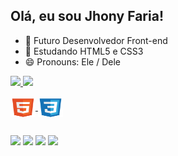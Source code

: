 ## Olá, eu sou Jhony Faria!
- 🔭 Futuro Desenvolvedor Front-end
- 🌱 Estudando HTML5 e CSS3
- 😄 Pronouns: Ele / Dele

<picture>
   <a href="https://github.com/jhonyfaria/github-readme-stats">
   <img height="180em" src="https://github-readme-stats.vercel.app/api?username=jhonyfaria&show_icons=true&theme=dark">
</picture> 

<picture>
   <a href="https://github.com/jhonyfaria/github-readme-stats">
   <img height="180em" src="https://github-readme-stats.vercel.app/api/top-langs/?username=jhonyfaria&layout=compact&theme=dark">
</picture> 
 
 
 <div style="display: inline_block"><br>
    <img align="center" alt="Jhony-HTML"height="30"width="40"src="https://raw.githubusercontent.com/devicons/devicon/master/icons/html5/html5-original.svg">
    <img align="center" alt="Jhony-CSS" height="30" width="40" src="https://raw.githubusercontent.com/devicons/devicon/master/icons/css3/css3-original.svg">
 </div>

##

<div> 
   <a href="https://linkedin.com/in/jhony-faria-737981129" target="_blank"><img src="https://img.shields.io/badge/-LinkedIn-%230077B5?style=for-the-badge&logo=linkedin&logoColor=white" target="_blank"></a> 
   <a href="https://instagram.com/jhony_faria" target="_blank"><img src="https://img.shields.io/badge/-Instagram-%23E4405F?style=for-the-badge&logo=instagram&logoColor=white" target="_blank"></a>
   <a href = "mailto:jhony_faria@hotmail.com"><img src="https://img.shields.io/badge/Microsoft_Outlook-0078D4?style=for-the-badge&logo=microsoft-outlook&logoColor=white" target="_blank"></a>
   <a href="https://app.slack.com/client/T055ZQ5B2FK/C055M5PRS6N/rimeto_profile/U056AS00ND6" target="_blank"><img src="https://img.shields.io/badge/Slack-4A154B?style=for-the-badge&logo=slack&logoColor=white" target="_blank"></a>   
</div>
   

